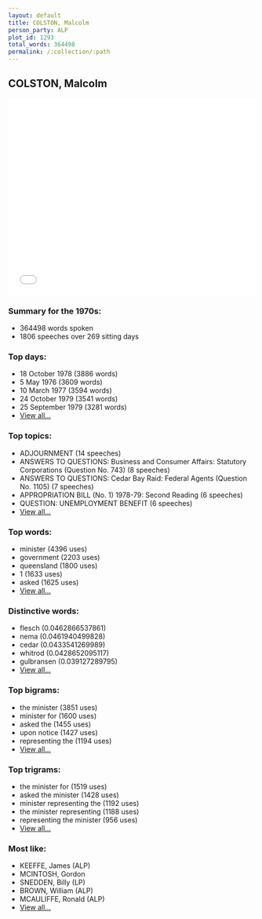 ```yaml
---
layout: default
title: COLSTON, Malcolm
person_party: ALP
plot_id: 1293
total_words: 364498
permalink: /:collection/:path
---
```


## COLSTON, Malcolm

<iframe width="100%" height="400" frameborder="0" scrolling="no" src="//plot.ly/~wragge/1293.embed"></iframe>


### Summary for the 1970s:

* 364498 words spoken
* 1806 speeches over 269 sitting days


### Top days:

* 18 October 1978 (3886 words)
* 5 May 1976 (3609 words)
* 10 March 1977 (3594 words)
* 24 October 1979 (3541 words)
* 25 September 1979 (3281 words)
* [View all...](days/)


### Top topics:

* ADJOURNMENT (14 speeches)
* ANSWERS TO QUESTIONS: Business and Consumer Affairs: Statutory Corporations (Question No. 743) (8 speeches)
* ANSWERS TO QUESTIONS: Cedar Bay Raid: Federal Agents (Question No. 1105) (7 speeches)
* APPROPRIATION BILL (No. 1) 1978-79: Second Reading (6 speeches)
* QUESTION: UNEMPLOYMENT BENEFIT (6 speeches)
* [View all...](topics/)


### Top words:

* minister (4396 uses)
* government (2203 uses)
* queensland (1800 uses)
* 1 (1633 uses)
* asked (1625 uses)
* [View all...](words/)


### Distinctive words:

* flesch (0.0462866537861)
* nema (0.0461940499828)
* cedar (0.0433541269989)
* whitrod (0.0428652095117)
* gulbransen (0.039127289795)
* [View all...](sig_words/)


### Top bigrams:

* the minister (3851 uses)
* minister for (1600 uses)
* asked the (1455 uses)
* upon notice (1427 uses)
* representing the (1194 uses)
* [View all...](bigrams/)


### Top trigrams:

* the minister for (1519 uses)
* asked the minister (1428 uses)
* minister representing the (1192 uses)
* the minister representing (1188 uses)
* representing the minister (956 uses)
* [View all...](trigrams/)


### Most like:

* KEEFFE, James (ALP)
* MCINTOSH, Gordon 
* SNEDDEN, Billy (LP)
* BROWN, William (ALP)
* MCAULIFFE, Ronald (ALP)
* [View all...](similarities/)
